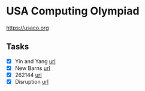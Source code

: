 # USA Computing Olympiad

https://usaco.org

## Tasks

- [x] Yin and Yang [url](https://usaco.org/index.php?page=viewproblem2&cpid=286)
- [x] New Barns [url](https://usaco.org/index.php?page=viewproblem2&cpid=817)
- [x] 262144 [url](https://usaco.org/index.php?page=viewproblem2&cpid=648)
- [x] Disruption [url](https://usaco.org/index.php?page=viewproblem2&cpid=842)
